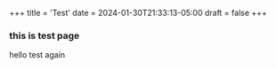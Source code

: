 +++
title = 'Test'
date = 2024-01-30T21:33:13-05:00
draft = false
+++
### this is test page
hello
test again
